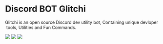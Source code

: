  # Discord BOT Glitchi 
 <p>Glitchi is an open source Discord dev utility bot, Containing unique devloper tools, Utilities and Fun Commands.</p> 
   
  
 ![](https://media.discordapp.net/attachments/906985861525155880/934092437473886288/2022-01-21-19-45-37.jpg) 
 [![](https://img.shields.io/badge/SERVER-7289DA?style=for-the-badge&logo=discord&logoColor=white)](https://discord.gg/ZARyCT3a7G) 
 [![](https://img.shields.io/badge/Invite-7289DA?style=for-the-badge&logo=discord&logoColor=white)](https://discord.com/oauth2/authorize?client_id=852227150455373906&scope=bot%20applications.commands&permissions=413927861313) 

